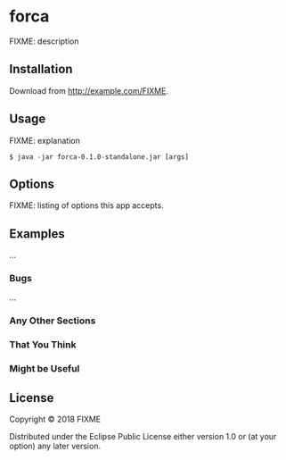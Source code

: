 # forca

FIXME: description

## Installation

Download from http://example.com/FIXME.

## Usage

FIXME: explanation

    $ java -jar forca-0.1.0-standalone.jar [args]

## Options

FIXME: listing of options this app accepts.

## Examples

...

### Bugs

...

### Any Other Sections
### That You Think
### Might be Useful

## License

Copyright © 2018 FIXME

Distributed under the Eclipse Public License either version 1.0 or (at
your option) any later version.
